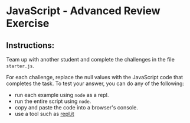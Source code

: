 # JavaScript - Advanced Review Exercise

## Instructions:

Team up with another student and complete the challenges in the file `starter.js`.

For each challenge, replace the null values with the JavaScript code that completes the task.
To test your answer, you can do any of the following:

* run each example using `node` as a repl.
* run the entire script using `node`.
* copy and paste the code into a browser's console.
* use a tool such as [repl.it](https://repl.it/)
